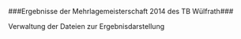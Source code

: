 ###Ergebnisse der Mehrlagemeisterschaft 2014 des TB Wülfrath###

Verwaltung der Dateien zur Ergebnisdarstellung
